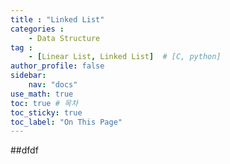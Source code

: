 ```yaml
---
title : "Linked List"
categories : 
    - Data Structure
tag :
    - [Linear List, Linked List]  # [C, python]
author_profile: false
sidebar:
    nav: "docs"
use_math: true
toc: true # 목차
toc_sticky: true
toc_label: "On This Page"
---
```



##dfdf